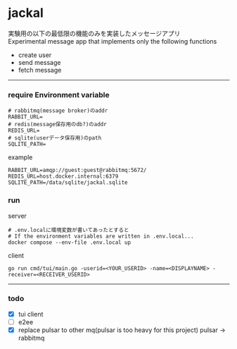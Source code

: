 # jackal
実験用の以下の最低限の機能のみを実装したメッセージアプリ  
Experimental message app that implements only the following functions

- create user
- send message
- fetch message
---

### require Environment variable
```dotenv
# rabbitmq(message broker)のaddr
RABBIT_URL=
# redis(message保存用のdb?)のaddr
REDIS_URL=
# sqlite(userデータ保存用)のpath
SQLITE_PATH=
```

example
```dotenv
RABBIT_URL=amqp://guest:guest@rabbitmq:5672/
REDIS_URL=host.docker.internal:6379
SQLITE_PATH=/data/sqlite/jackal.sqlite
```

### run
server
```shell
# .env.localに環境変数が書いてあったとすると
# If the environment variables are written in .env.local...
docker compose --env-file .env.local up
```

client
```shell
go run cmd/tui/main.go -userid=<YOUR_USERID> -name=<DISPLAYNAME> -receiver=<RECEIVER_USERID>
```


---

### todo
- [x] tui client
- [ ] e2ee
- [x] replace pulsar to other mq(pulsar is too heavy for this project)
    pulsar -> rabbitmq